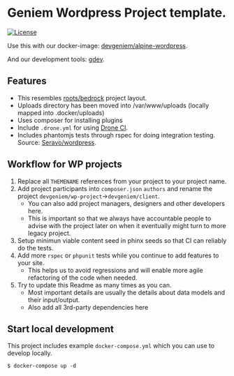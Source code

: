 # Geniem Wordpress Project template.
[![License](http://img.shields.io/:license-mit-blue.svg)](http://doge.mit-license.org)

Use this with our docker-image: [devgeniem/alpine-wordpress](https://github.com/devgeniem/docker-alpine-wordpress).

And our development tools: [gdev](https://github.com/devgeniem/gdev).

## Features
- This resembles [roots/bedrock](https://github.com/roots/bedrock) project layout.
- Uploads directory has been moved into /var/www/uploads (locally mapped into .docker/uploads)
- Uses composer for installing plugins
- Include `.drone.yml` for using [Drone CI](https://github.com/drone/drone).
- Includes phantomjs tests through rspec for doing integration testing. Source: [Seravo/wordpress](https://github.com/Seravo/wordpress).

## Workflow for WP projects
1. Replace all `THEMENAME` references from your project to your project name.
2. Add project participants into `composer.json` `authors` and rename the project `devgeniem/wp-project`->`devgeniem/client`.
    * You can also add project managers, designers and other developers here.
    * This is important so that we always have accountable people to advise with the project later on when it eventually might turn to more legacy project.
3. Setup minimun viable content seed in phinx seeds so that CI can reliably do the tests.
4. Add more `rspec` or `phpunit` tests while you continue to add features to your site.
    * This helps us to avoid regressions and will enable more agile refactoring of the code when needed.
5. Try to update this Readme as many times as you can.
    * Most important details are usually the details about data models and their input/output.
    * Also add all 3rd-party dependencies here

## Start local development
This project includes example `docker-compose.yml` which you can use to develop locally.

```
$ docker-compose up -d
```
